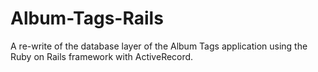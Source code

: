# Album-Tags-Rails
A re-write of the database layer of the Album Tags application using the Ruby on Rails framework with ActiveRecord.
